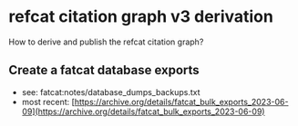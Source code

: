 # refcat citation graph v3 derivation

How to derive and publish the refcat citation graph?

## Create a fatcat database exports

* see: fatcat:notes/database_dumps_backups.txt
* most recent: [https://archive.org/details/fatcat_bulk_exports_2023-06-09](https://archive.org/details/fatcat_bulk_exports_2023-06-09)

